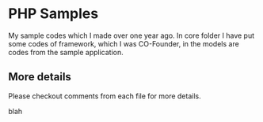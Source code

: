 # PHP Samples

My sample codes which I made over one year ago. In core folder I have put 
some codes of framework, which I was CO-Founder, in the models are codes 
from the sample application.

## More details

Please checkout comments from each file for more details.

blah
